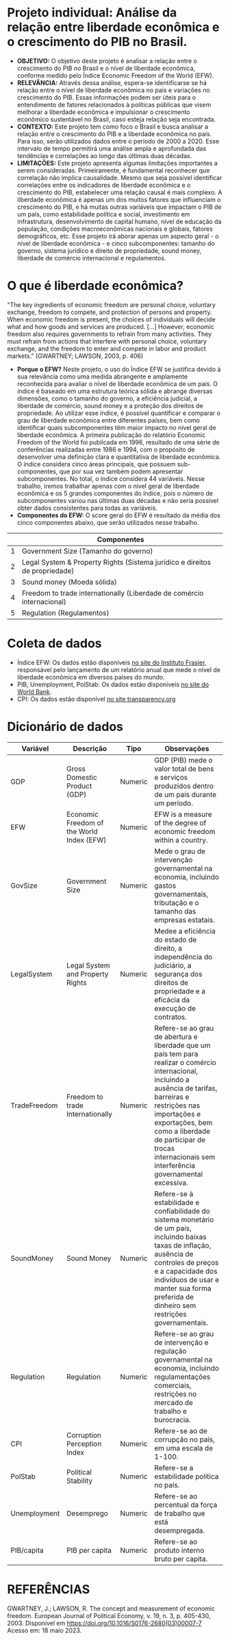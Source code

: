 # Projeto individual: Análise da relação entre liberdade econômica e o crescimento do PIB no Brasil.
- **OBJETIVO:** O objetivo deste projeto é analisar a relação entre o crescimento do PIB no Brasil e o nível de liberdade econômica, conforme medido pelo Índice Economic Freedom of the World (EFW).  
- **RELEVÂNCIA:** Através dessa análise, espera-se identificarse se há relação entre o nível de liberdade econômica no país e variações no crescimento do PIB. Essas informações podem ser úteis para o entendimento de fatores relacionados à políticas públicas que visem melhorar a liberdade econômica e impulsionar o crescimento econômico sustentável no Brasil, caso esteja relação seja encontrada.
- **CONTEXTO:** Este projeto tem como foco o Brasil e busca analisar a relação entre o crescimento do PIB e a liberdade econômica no país. Para isso, serão utilizados dados entre o período de 2000 a 2020. Esse intervalo de tempo permitirá uma análise ampla e aprofundada das tendências e correlações ao longo das últimas duas décadas. 
- **LIMITAÇÕES:** Este projeto apresenta algumas limitações importantes a serem consideradas. Primeiramente, é fundamental reconhecer que correlação não implica causalidade. Mesmo que seja possível identificar correlações entre os indicadores de liberdade econômica e o crescimento do PIB, estabelecer uma relação causal é mais complexo. A liberdade econômica é apenas um dos muitos fatores que influenciam o crescimento do PIB, e há muitas outras variáveis que impactam o PIB de um país, como estabilidade política e social, investimento em infrastrutura, desenvolvimento de capital humano, nível de educação da população, condições macroeconômicas nacionais e globais, fatores demográficos, etc. Esse projeto irá aborar apenas um aspecto geral - o nível de liberdade econômica - e cinco subcomponentes: tamanho do governo, sistema jurídico e direito de propriedade, sound money, liberdade de comércio internacional e regulamentos.


# O que é liberdade econômica?
"The key ingredients of economic freedom are personal choice, voluntary exchange, freedom to compete, and protection of persons and property. When economic freedom is present, the choices of individuals will decide what and how goods and services are produced. [...] However, economic freedom also requires governments to refrain from many activities. They must refrain from actions that interfere with personal choice, voluntary exchange, and the freedom to enter and compete in labor and product markets." (GWARTNEY; LAWSON, 2003, p. 406)

- **Porque o EFW?** Neste projeto, o uso do Índice EFW se justifica devido à sua relevância como uma medida abrangente e amplamente reconhecida para avaliar o nível de liberdade econômica de um país. O índice é baseado em uma estrutura teórica sólida e abrange diversas dimensões, como o tamanho do governo, a eficiência judicial, a liberdade de comércio, sound money e a proteção dos direitos de propriedade. Ao utilizar esse índice, é possível quantificar e comparar o grau de liberdade econômica entre diferentes países, bem como identificar quais subcomponentes têm maior impacto no nível geral de liberdade econômica. A primeira publicação do relatório Economic Freedom of the World foi publicada em 1996, resultado de uma série de conferências realizadas entre 1986 e 1994, com o propósito de desenvolver uma definição clara e quantitativa de liberdade econômica. O índice considera cinco áreas principais, que possuem sub-componentes, que por sua vez também podem apresentar subcomponentes. No total, o índice considera 44 variáveis. Nesse trabalho, iremos trabalhar apenas com o nível geral de liberdade econômica e os 5 grandes componentes do índice, pois o número de subcomponentes variou nas últimas duas décadas e não seria possível obter dados consistentes para todas as variáveis. 
- **Componentes do EFW:** O score geral do EFW é resultado da média dos cinco componentes abaixo, que serão utilizados nesse trabalho.

|   | Componentes | 
|---|----------|
| 1 | Government Size (Tamanho do governo)        | 
| 2 | Legal System & Property Rights (Sistema jurídico e direitos de propriedade)        | 
| 3 | Sound money (Moeda sólida)        |                              |
| 4 | Freedom to trade internationally (Liberdade de comércio internacional)        |
| 5 | Regulation (Regulamentos)        | 


# Coleta de dados

- Índice EFW: Os dados estão disponíveis [no site do Instituto Frasier](https://www.fraserinstitute.org/economic-freedom/dataset?geozone=world&page=dataset&min-year=2&max-year=0&filter=0), responsável pelo lançamento de um relatório anual que mede o nível de liberdade econômica em diversos países do mundo. 
- PIB, Unemployment, PolStab: Os dados estão disponíveis [no site do World Bank](https://data.worldbank.org/).
- CPI: Os dados estão disponível [no site transparency.org](https://www.transparency.org/en/cpi/2021)
  
# Dicionário de dados

| Variável | Descrição                                              | Tipo | Observações                                                                                                          |
|---------------|----------------------------------------------------------|-----------|----------------------------------------------------------------------------------------------------------------|
| GDP           | Gross Domestic Product (GDP)                             | Numeric   | GDP (PIB) mede o valor total de bens e serviços produzidos dentro de um país durante um período. |
| EFW           | Economic Freedom of the World Index (EFW)                             | Numeric   | EFW is a measure of the degree of economic freedom within a country.                                             |
| GovSize       | Government Size                                     | Numeric   | Mede o grau de intervenção governamental na economia, incluindo gastos governamentais, tributação e o tamanho das empresas estatais.                                 |
| LegalSystem   | Legal System and Property Rights                                       | Numeric   | Medee a eficiência  do estado de direito, a independência do judiciário, a segurança dos direitos de propriedade e a eficácia da execução de contratos.                       |
| TradeFreedom  | Freedom to trade Internationally                                     | Numeric   | Refere-se ao grau de abertura e liberdade que um país tem para realizar o comércio internacional, incluindo a ausência de tarifas, barreiras e restrições nas importações e exportações, bem como a liberdade de participar de trocas internacionais sem interferência governamental excessiva.
| SoundMoney    | Sound Money                                        | Numeric   | Refere-se à estabilidade e confiabilidade do sistema monetário de um país, incluindo baixas taxas de inflação, ausência de controles de preços e a capacidade dos indivíduos de usar e manter sua forma preferida de dinheiro sem restrições governamentais.
| Regulation    | Regulation                                         | Numeric   | Refere-se ao grau de intervenção e regulação governamental na economia, incluindo regulamentações comerciais, restrições no mercado de trabalho e burocracia.                       |
| CPI    | Corruption Perception Index                                         | Numeric   | Refere-se ao de corrupção no país, em uma escala de 1-100.                       |
| PolStab    | Political Stability                                         | Numeric   | Refere-se a estabilidade política no país.                       |
| Unemployment    | Desemprego                                         | Numeric   | Refere-se ao percentual da força de trabalho que está desempregada.                       |
| PIB/capita    | PIB per capita                                         | Numeric   | Refere-se ao produto interno bruto per capita.                       |

# REFERÊNCIAS

GWARTNEY, J.; LAWSON, R. The concept and measurement of economic freedom. European Journal of Political Economy, v. 19, n. 3, p. 405-430, 2003. Disponível em https://doi.org/10.1016/S0176-2680(03)00007-7 Acesso em: 18 maio 2023.


